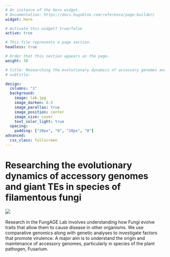 ```yaml
---
# An instance of the Hero widget.
# Documentation: https://docs.hugoblox.com/reference/page-builder/
widget: hero

# Activate this widget? true/false
active: true

# This file represents a page section.
headless: true

# Order that this section appears on the page.
weight: 30

# title: Researching the evolutionary dynamics of accessory genomes and giant TEs in species of filamentous fungi.
# subtitle:

design:
  columns: "1"
  background:
    image: lab.jpg
    image_darken: 0.5
    image_parallax: true
    image_position: center
    image_size: cover
    text_color_light: true
  spacing:
    padding: ["20px", "0", "20px", "0"]
advanced:
  css_class: fullscreen
---
```


<div class="responsive-title">
  <h1>Researching the evolutionary dynamics of accessory genomes and giant TEs in species of filamentous fungi</h1>
</div>

<div class="responsive-image">
<img src="/lab-photo.jpg"  />
</div>
<br/>
<div class="responsive-subtitle">
Research in the FungAGE Lab involves understanding how Fungi evolve traits that allow them to cause disease in other organisms. We use comparative genomics along with genetic analyses to investigate factors that promote virulence. A major aim is to understand the origin and maintenance of accessory genomes, particularly in species of the plant pathogen, <it>Fusarium</it>.
</div>
